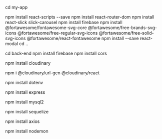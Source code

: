 cd my-app

npm install react-scripts --save
npm install react-router-dom
npm install react-slick slick-carousel
npm install firebase
npm install @fortawesome/fontawesome-svg-core @fortawesome/free-brands-svg-icons @fortawesome/free-regular-svg-icons @fortawesome/free-solid-svg-icons @fortawesome/react-fontawesome
npm install --save react-modal
cd ..

cd back-end
npm install firebase
npm install cors

npm install cloudinary

npm i @cloudinary/url-gen @cloudinary/react

npm install dotenv

npm install express

npm install mysql2

npm install sequelize

npm install axios

npm install nodemon
